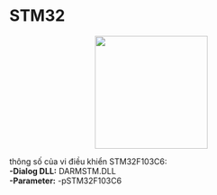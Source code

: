 # STM32

<p align="center"><a href="https://www.st.com/en/microcontrollers-microprocessors/stm32f103c6.html"><img height="200" align="center" src="https://th.bing.com/th/id/R.d165ecdc3b038014bc41b75ad0b2e04d?rik=jd0zwCjZyRqOog&riu=http%3a%2f%2frac.su%2fimg%2flogo%2fSTM32.png&ehk=rrUGRKV7%2fo%2b4laQ00sv3sfYEl8KiC8gjRZjm51z4suM%3d&risl=&pid=ImgRaw&r=0"/></a></p>

thông số của vi điều khiển STM32F103C6: <br>
**-Dialog DLL:** DARMSTM.DLL <br>
**-Parameter:** -pSTM32F103C6

